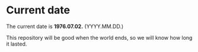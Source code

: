 # Current date

The current date is **1976.07.02.** (YYYY.MM.DD.)

This repository will be good when the world ends, so we will know how long it lasted.
